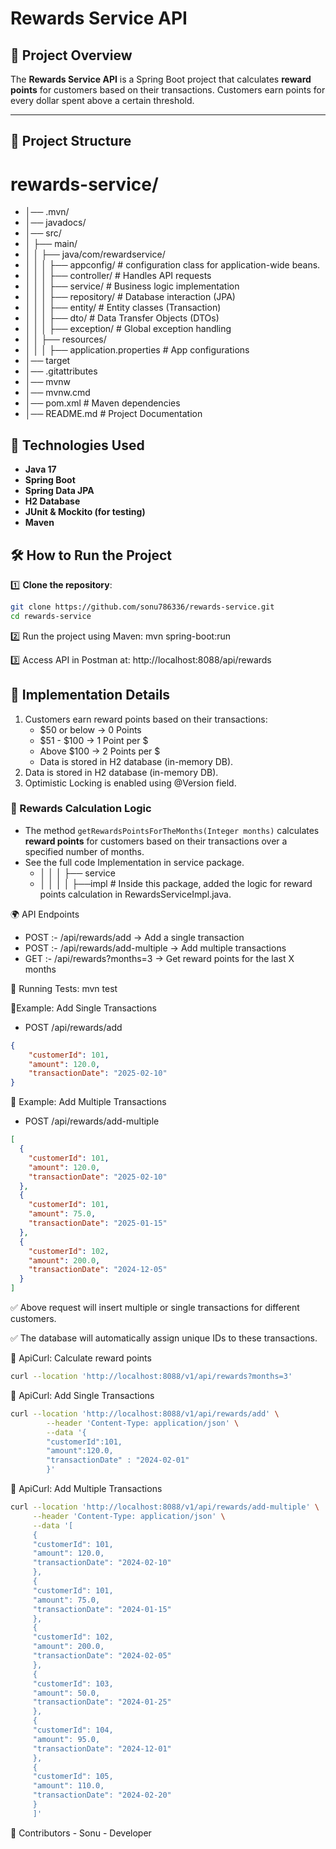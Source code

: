 # Rewards Service API

## 📌 Project Overview ##
The **Rewards Service API** is a Spring Boot project that calculates **reward points** for customers based on their transactions.
Customers earn points for every dollar spent above a certain threshold.

---

## 📁 Project Structure ##

# rewards-service/
- │── .mvn/
- │── javadocs/
- │── src/
- │ ├── main/
- │ │ ├── java/com/rewardservice/
- │ │ │ ├── appconfig/ # configuration class for application-wide beans.
- │ │ │ ├── controller/ # Handles API requests
- │ │ │ ├── service/ # Business logic implementation
- │ │ │ ├── repository/ # Database interaction (JPA)
- │ │ │ ├── entity/ # Entity classes (Transaction)
- │ │ │ ├── dto/ # Data Transfer Objects (DTOs)
- │ │ │ ├── exception/ # Global exception handling
- │ │ ├── resources/ 
- │ │ │ ├── application.properties # App configurations
- │── target
- │── .gitattributes
- │── mvnw 
- │── mvnw.cmd 
- │── pom.xml # Maven dependencies
- │── README.md # Project Documentation

## 🚀 Technologies Used
- **Java 17**
- **Spring Boot**
- **Spring Data JPA**
- **H2 Database**
- **JUnit & Mockito (for testing)**
- **Maven**

## 🛠 How to Run the Project
1️⃣ **Clone the repository**:
```sh
git clone https://github.com/sonu786336/rewards-service.git
cd rewards-service 
```

2️⃣ Run the project using Maven: mvn spring-boot:run

3️⃣ Access API in Postman at: http://localhost:8088/api/rewards

## 📌 Implementation Details
1. Customers earn reward points based on their transactions:
	- $50 or below → 0 Points
	- $51 - $100 → 1 Point per $
	- Above $100 → 2 Points per $
	- Data is stored in H2 database (in-memory DB).
2. Data is stored in H2 database (in-memory DB).
3. Optimistic Locking is enabled using @Version field.

### 📌 Rewards Calculation Logic
- The method `getRewardsPointsForTheMonths(Integer months)` calculates **reward points** for customers based on their transactions over a specified number of months.
- See the full code Implementation in service package.
  - │ │ │ ├── service
  - │ │ │ │ ├──impl # Inside this package, added the logic for reward points calculation in RewardsServiceImpl.java.

🌍 API Endpoints
- POST :- /api/rewards/add → Add a single transaction
- POST :- /api/rewards/add-multiple → Add multiple transactions
- GET  :- /api/rewards?months=3 → Get reward points for the last X months


🧪 Running Tests: mvn test

📌Example: Add Single Transactions
- POST /api/rewards/add
```json
{
    "customerId": 101,
    "amount": 120.0,
    "transactionDate": "2025-02-10"
}
```

📌 Example: Add Multiple Transactions
- POST /api/rewards/add-multiple
```json
[
  {
    "customerId": 101,
    "amount": 120.0,
    "transactionDate": "2025-02-10"
  },
  {
    "customerId": 101,
    "amount": 75.0,
    "transactionDate": "2025-01-15"
  },
  {
    "customerId": 102,
    "amount": 200.0,
    "transactionDate": "2024-12-05"
  }
]
```


✅ Above request will insert multiple or single transactions for different customers.

✅ The database will automatically assign unique IDs to these transactions.

📌 ApiCurl: Calculate reward points
```sh
curl --location 'http://localhost:8088/v1/api/rewards?months=3'
```
📌 ApiCurl: Add Single Transactions

```sh	
curl --location 'http://localhost:8088/v1/api/rewards/add' \
        --header 'Content-Type: application/json' \
        --data '{
        "customerId":101,
        "amount":120.0,
        "transactionDate" : "2024-02-01"
        }'
```
		
📌 ApiCurl: Add Multiple Transactions

```sh	
curl --location 'http://localhost:8088/v1/api/rewards/add-multiple' \
     --header 'Content-Type: application/json' \
     --data '[
     {
     "customerId": 101,
     "amount": 120.0,
     "transactionDate": "2024-02-10"
     },
     {
     "customerId": 101,
     "amount": 75.0,
     "transactionDate": "2024-01-15"
     },
     {
     "customerId": 102,
     "amount": 200.0,
     "transactionDate": "2024-02-05"
     },
     {
     "customerId": 103,
     "amount": 50.0,
     "transactionDate": "2024-01-25"
     },
     {
     "customerId": 104,
     "amount": 95.0,
     "transactionDate": "2024-12-01"
     },
     {
     "customerId": 105,
     "amount": 110.0,
     "transactionDate": "2024-02-20"
     }
     ]'
```

📌 Contributors
	- Sonu - Developer
